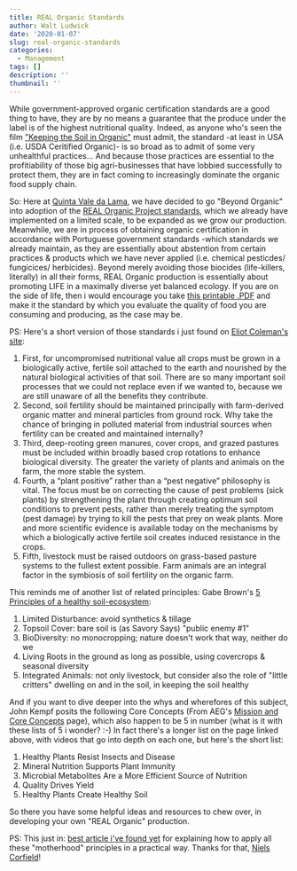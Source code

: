 ```yaml
---
title: REAL Organic Standards
author: Walt Ludwick
date: '2020-01-07'
slug: real-organic-standards
categories:
  - Management
tags: []
description: ''
thumbnail: ''
---
```


While government-approved organic certification standards are a good thing to have, they are by no means a guarantee that the produce under the label is of the highest nutritional quality.  Indeed, as anyone who's seen the film ["Keeping the Soil in Organic"](https://www.youtube.com/watch?v=Op3J5GFmfzo&t=754s) must admit, the standard -at least in USA (i.e. USDA Ceritified Organic)- is so broad as to admit of some very unhealthful practices... And because those practices are essential to the profitiability of those big agri-businesses that have lobbied successfully to protect them, they are in fact coming to increasingly dominate the organic food supply chain.

So: Here at [Quinta Vale da Lama](https://www.valedalama.net/en/), we have decided to go "Beyond Organic" into adoption of the [REAL Organic Project standards](https://www.realorganicproject.org/provisional-standards/), which we already have implemented on a limited scale, to be expanded as we grow our production.  Meanwhile, we are in process of obtaining organic certification in accordance with Portuguese government standards -which standards we already maintain, as they are essentially about abstention from certain practices & products which we have never applied (i.e. chemical pesticdes/ fungicices/ herbicides).  Beyond merely avoiding those biocides (life-killers, literally) in all their forms, REAL Organic production is essentially about promoting LIFE in a maximally diverse yet balanced ecology.  If you are on the side of life, then i would encourage you take [this printable .PDF](https://www.realorganicproject.org/wp-content/uploads/2019/04/ropstandards.pdf) and make it the standard by which you evaluate the quality of food you are consuming and producing, as the case may be.

PS: Here's a short version of those standards i just found on [Eliot Coleman's site](http://fourseasonfarm.com/how-we-farm/):

1. First, for uncompromised nutritional value all crops must be grown in a biologically active, fertile soil attached to the earth and nourished by the natural biological activities of that soil. There are so many important soil processes that we could not replace even if we wanted to, because we are still unaware of all the benefits they contribute.
2. Second, soil fertility should be maintained principally with farm-derived organic matter and mineral particles from ground rock. Why take the chance of bringing in polluted material from industrial sources when fertility can be created and maintained internally?
3. Third, deep-rooting green manures, cover crops, and grazed pastures must be included within broadly based crop rotations to enhance biological diversity. The greater the variety of plants and animals on the farm, the more stable the system.
4. Fourth, a “plant positive” rather than a “pest negative” philosophy is vital. The focus must be on correcting the cause of pest problems (sick plants) by strengthening the plant through creating optimum soil conditions to prevent pests, rather than merely treating the symptom (pest damage) by trying to kill the pests that prey on weak plants. More and more scientific evidence is available today on the mechanisms by which a biologically active fertile soil creates induced resistance in the crops.
5. Fifth, livestock must be raised outdoors on grass-based pasture systems to the fullest extent possible. Farm animals are an integral factor in the symbiosis of soil fertility on the organic farm.

This reminds me of another list of related principles: Gabe Brown's [5 Principles of a healthy soil-ecosystem](http://www.sourcingmatters.show/index.php/2018/12/13/ep-57-gabe-brown-principal-of-new-ag-principles/):

1. Limited Disturbance:  avoid synthetics & tillage
2. Topsoil Cover: bare soil is (as Savory Says) "public enemy #1"
3. BioDiversity: no monocropping; nature doesn't work that way, neither do we
4. Living Roots in the ground as long as possible, using covercrops & seasonal diversity
5. Integrated Animals: not only livestock, but consider also the role of "little critters" dwelling on and in the soil, in keeping the soil healthy

And if you want to dive deeper into the whys and wherefores of this subject, John Kempf posits the following Core Concepts (From AEG's [Mission and Core Concepts](https://www.advancingecoag.com/mission) page), which also happen to be 5 in number (what is it with these lists of 5 i wonder? :-) In fact there's a longer list on the page linked above, with videos that go into depth on each one, but here's the short list:

1. Healthy Plants Resist Insects and Disease
2. Mineral Nutrition Supports Plant Immunity
3. Microbial Metabolites Are a More Efficient Source of Nutrition
4. Quality Drives Yield
5. Healthy Plants Create Healthy Soil

So there you have some helpful ideas and resources to chew over, in developing your own "REAL Organic" production.

PS: This just in: [best article i've found yet](https://www.indiefarmer.com/2018/02/22/no-till-growers-realising-promise-soil-health-organic-horticulture/) for explaining how to apply all these "motherhood" principles in a practical way.  Thanks for that, [Niels Corfield](https://www.facebook.com/nielscorfieldland/)!
